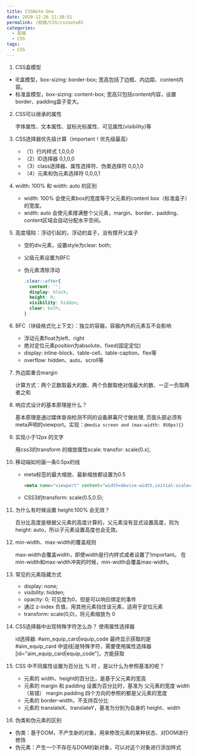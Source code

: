 ```yaml
---
title: CSSNote-One
date: 2020-12-26 11:38:51
permalink: /前端/CSS/cssnote01
categories:
  - 前端
  - CSS
tags:
  - CSS
---
```

1. CSS盒模型

- IE盒模型，box-sizing: border-box; 宽高包括了边框、内边距、content内容。
- 标准盒模型，box-sizing: content-box; 宽高只包括content内容，设置border、padding盒子变大。

2. CSS可以继承的属性

   字体属性、文本属性、鼠标光标属性、可见属性(visibility)等
3. CSS选择器优先级计算（important！优先级最高）

   - （1）行内样式 1,0,0,0
   - （2）ID选择器 0,1,0,0
   - （3）class选择器、属性选择符、伪类选择符 0,0,1,0
   - （4）元素和伪元素选择符 0,0,0,1
4. width: 100% 和 width: auto 的区别

   - width: 100% 会使元素box的宽度等于父元素的content box（标准盒子）的宽度。
   - width: auto 会使元素撑满整个父元素，margin、border、padding、content区域会自动分配水平空间。
5. 高度塌陷：浮动引起的，浮动的盒子，没有撑开父盒子

   - 空的div元素，设置style为clear: both;
   - 父级元素设置为BFC
   - 伪元素清除浮动

     ```css
     .clear::after{ 
       content: ''; 
       display: block;
       height: 0;
       visibility: hidden;
       clear: both; 
     }
     ```
6. BFC（块级格式化上下文）：独立的容器，容器内外的元素互不会影响

   - 浮动元素float为left、right
   - 绝对定位元素position为absolute、fixed(固定定位)
   - display: inline-block、table-cell、table-caption、flex等
   - overflow: hidden、auto、scroll等
7. 外边距重合margin

   计算方式：两个正数取最大的数、两个负数取绝对值最大的数、一正一负取两者之和
8. 响应式设计的基本原理是什么？

   基本原理是通过媒体查询检测不同的设备屏幕尺寸做处理, 页面头部必须有meta声明的viewport。实现：``@media screen and (max-width: 950px){}``
9. 实现小于12px 的文字

   用css3的transform 的缩放属性scale: transfor: scale(0.x);
10. 移动端如何画一条0.5px的线

    - meta标签的最大缩放、最新缩放都设置为0.5
      ```html
      <meta name="viewport" content="width=device-width,initial-scale=0.5,minimum-scale=0.5,maximum-scale=0.5"/>
      ```
    - CSS3的transform: scale(0.5,0.5);
11. 为什么有时候设置 height:100% 会无效？

    百分比高度是根据父元素的高度计算的，父元素没有显式设置高度，则为height: auto，所以子元素设置高度也会无效。
12. min-width、max-width的覆盖规则

    max-width会覆盖width，即使width是行内样式或者设置了!important。
    在min-width和max-width冲突的时候，min-width会覆盖max-width。
13. 常见的元素隐藏方式

    - display: none;
    - visibility: hidden;
    - opacity: 0; 可见度为0，但是可以响应绑定的事件
    - 通过 z-index 负值，用其他元素挡住该元素，适用于定位元素
    - transform: scale(0,0)，将元素缩放为 0
14. CSS选择器中出现特殊字符怎么办？ 使用属性选择器

    id选择器: #aim_equip_card|equip_code  最终显示获取的是 #aim_equip_card
    中竖线|是特殊字符，需要使用属性选择器[id="aim_equip_card|equip_code"]，方能获取
15. CSS 中不同属性设置为百分比 % 时 ，是以什么为参照基准的呢？

    - 元素的 width、height的百分比，是基于父元素的宽高
    - 元素的 margin 和 padding 设置为百分比时，基准为 父元素的宽度 width（易错）
      margin padding 四个方向的参照的都是父元素的宽度
    - 元素的 border-width，不支持百分比
    - 元素的 translateX、translateY，基准为分别为自身的 height、width
16. 伪类和伪元素的区别
- 伪类：基于DOM，不产生新的对象，用来修改元素的某种状态、对DOM进行修饰
- 伪元素：产生一个不存在与DOM的新对象，可以对这个对象进行添加样式
